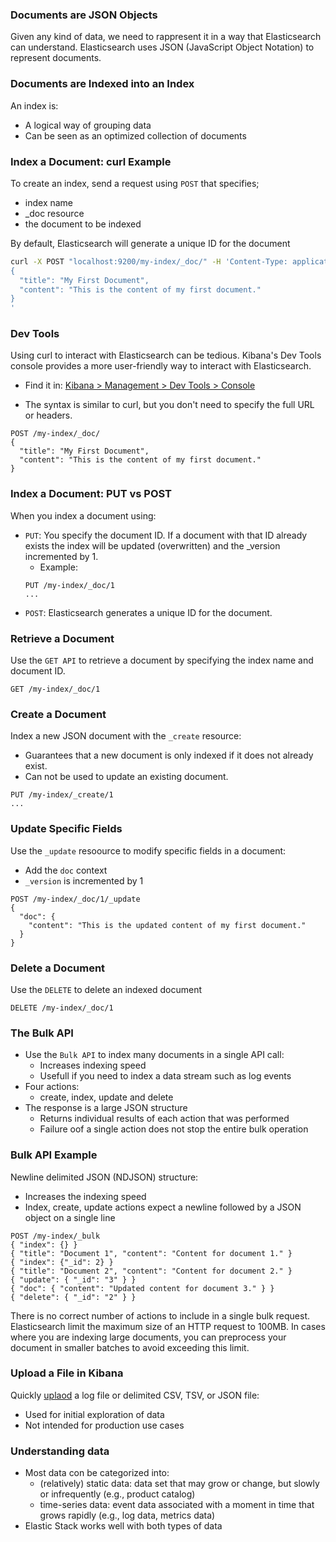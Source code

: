 ### Documents are JSON Objects 

Given any kind of data, we need to rappresent it in a way that Elasticsearch can understand. Elasticsearch uses JSON (JavaScript Object Notation) to represent documents.

### Documents are Indexed into an Index

An index is:
- A logical way of grouping data
- Can be seen as an optimized collection of documents

### Index a Document: curl Example

To create an index, send a request using `POST` that specifies;
- index name
- _doc resource
- the document to be indexed

By default, Elasticsearch will generate a unique ID for the document

```bash
curl -X POST "localhost:9200/my-index/_doc/" -H 'Content-Type: application/json' -d'
{  
  "title": "My First Document",
  "content": "This is the content of my first document."
}
'
```

### Dev Tools

Using curl to interact with Elasticsearch can be tedious. Kibana's Dev Tools console provides a more user-friendly way to interact with Elasticsearch.

- Find it in: [Kibana > Management > Dev Tools > Console](https://127.0.0.1:5601/app/dev_tools#/console/shell)

- The syntax is similar to curl, but you don't need to specify the full URL or headers.

```http
POST /my-index/_doc/
{  
  "title": "My First Document",
  "content": "This is the content of my first document."
}
```

### Index a Document: PUT vs POST

When you index a document using:
- `PUT`: You specify the document ID. If a document with that ID already exists the index will be updated (overwritten) and the _version incremented by 1.
  - Example:
  ```http
  PUT /my-index/_doc/1
  ...
  ```
- `POST`: Elasticsearch generates a unique ID for the document.

### Retrieve a Document

Use the `GET API` to retrieve a document by specifying the index name and document ID.

```http
GET /my-index/_doc/1
```

### Create a Document

Index a new JSON document with the `_create` resource:
- Guarantees that a new document is only indexed if it does not already exist.
- Can not be used to update an existing document.

```http
PUT /my-index/_create/1
...
```

### Update Specific Fields

Use the `_update` resoource to modify specific fields in a document:
- Add the `doc` context
- `_version` is incremented by 1

```http
POST /my-index/_doc/1/_update
{
  "doc": {
    "content": "This is the updated content of my first document."
  }
}
```

### Delete a Document

Use the `DELETE` to delete an indexed document

```http
DELETE /my-index/_doc/1
```

### The Bulk API

- Use the `Bulk API` to index many documents in a single API call:
  - Increases indexing speed
  - Usefull if you need to index a data stream such as log events
- Four actions:
  - create, index, update and delete
- The response is a large JSON structure
  - Returns individual results of each action that was performed
  - Failure oof a single action does not stop the entire bulk operation

### Bulk API Example

Newline delimited JSON (NDJSON) structure:
- Increases the indexing speed
- Index, create, update actions expect a newline followed by a JSON object on a single line

```http
POST /my-index/_bulk
{ "index": {} }
{ "title": "Document 1", "content": "Content for document 1." }
{ "index": {"_id": 2} }
{ "title": "Document 2", "content": "Content for document 2." }
{ "update": { "_id": "3" } }
{ "doc": { "content": "Updated content for document 3." } }
{ "delete": { "_id": "2" } }
```

There is no correct number of actions to include in a single bulk request. Elasticsearch limit the maximum size of an HTTP request to 100MB. In cases where you are indexing large documents, you can preprocess your document in smaller batches to avoid exceeding this limit.

### Upload a File in Kibana

Quickly [uplaod](https://127.0.0.1:5601/app/home#/tutorial_directory/fileDataViz) a log file or delimited CSV, TSV, or JSON file:
- Used for initial exploration of data
- Not intended for production use cases

### Understanding data

- Most data con be categorized into:
  - (relatively) static data: data set that may grow or change, but slowly or infrequently (e.g., product catalog)
  - time-series data: event data associated with a moment in time that grows rapidly (e.g., log data, metrics data)
- Elastic Stack works well with both types of data